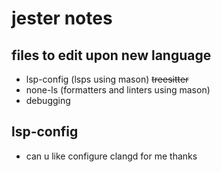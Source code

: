 # jester notes

## files to edit upon new language
- lsp-config (lsps using mason)
~~treesitter~~
- none-ls (formatters and linters using mason)
- debugging

## lsp-config
- can u like configure clangd for me thanks
